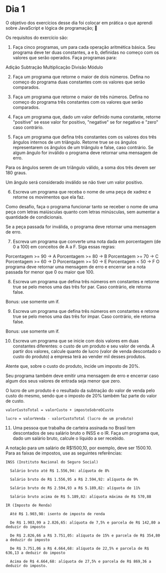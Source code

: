# Dia 1

O objetivo dos exercícios desse dia foi colocar em prática o que aprendi sobre JavaScript e lógica de programação; 🚀 

Os requisitos do exercício são:

1. Faça cinco programas, um para cada operação aritmética básica. Seu programa deve ter duas constantes, a e b, definidas no começo com os valores que serão operados. Faça programas para:

  Adição
  Subtração
  Multiplicação
  Divisão
  Módulo

2. Faça um programa que retorne o maior de dois números. Defina no começo do programa duas constantes com os valores que serão comparados.

3. Faça um programa que retorne o maior de três números. Defina no começo do programa três constantes com os valores que serão comparados.

4. Faça um programa que, dado um valor definido numa constante, retorne "positive" se esse valor for positivo, "negative" se for negativo e "zero" caso contrário.

5. Faça um programa que defina três constantes com os valores dos três ângulos internos de um triângulo. Retorne true se os ângulos representarem os ângulos de um triângulo e false, caso contrário. Se algum ângulo for inválido o programa deve retornar uma mensagem de erro.

  Para os ângulos serem de um triângulo válido, a soma dos três devem ser 180 graus.

  Um ângulo será considerado inválido se não tiver um valor positivo.

6. Escreva um programa que receba o nome de uma peça de xadrez e retorne os movimentos que ela faz.

  Como desafio, faça o programa funcionar tanto se receber o nome de uma peça com letras maiúsculas quanto com letras minúsculas, sem aumentar a quantidade de condicionais.
  
  Se a peça passada for inválida, o programa deve retornar uma mensagem de erro.

7. Escreva um programa que converte uma nota dada em porcentagem (de 0 a 100) em conceitos de A a F. Siga essas regras:
  
  Porcentagem >= 90 -> A
  Porcentagem >= 80 -> B
  Porcentagem >= 70 -> C
  Porcentagem >= 60 -> D
  Porcentagem >= 50 -> E
  Porcentagem < 50 -> F
  O programa deve retornar uma mensagem de erro e encerrar se a nota passada for menor que 0 ou maior que 100.

8. Escreva um programa que defina três números em constantes e retorne true se pelo menos uma das três for par. Caso contrário, ele retorna false.

  Bonus: use somente um if.

9. Escreva um programa que defina três números em constantes e retorne true se pelo menos uma das três for ímpar. Caso contrário, ele retorna false.

  Bonus: use somente um if.

10. Escreva um programa que se inicie com dois valores em duas constantes diferentes: o custo de um produto e seu valor de venda. A partir dos valores, calcule quanto de lucro (valor de venda descontado o custo do produto) a empresa terá ao vender mil desses produtos.

  Atente que, sobre o custo do produto, incide um imposto de 20%.
  
  Seu programa também deve emitir uma mensagem de erro e encerrar caso algum dos seus valores de entrada seja menor que zero.
  
  O lucro de um produto é o resultado da subtração do valor de venda pelo custo do mesmo, sendo que o imposto de 20% também faz parte do valor de custo.
    
    valorCustoTotal = valorCusto + impostoSobreOCusto
    
    lucro = valorVenda - valorCustoTotal (lucro de um produto)

11. Uma pessoa que trabalha de carteira assinada no Brasil tem descontados de seu salário bruto o INSS e o IR. Faça um programa que, dado um salário bruto, calcule o líquido a ser recebido.

  A notação para um salário de R$1500,10, por exemplo, deve ser 1500.10. Para as faixas de impostos, use as seguintes referências:
    
    INSS (Instituto Nacional do Seguro Social)
    
      Salário bruto até R$ 1.556,94: alíquota de 8%

      Salário bruto de R$ 1.556,95 a R$ 2.594,92: alíquota de 9%

      Salário bruto de R$ 2.594,93 a R$ 5.189,82: alíquota de 11%

      Salário bruto acima de R$ 5.189,82: alíquota máxima de R$ 570,88

    IR (Imposto de Renda)

      Até R$ 1.903,98: isento de imposto de renda

      De R$ 1.903,99 a 2.826,65: alíquota de 7,5% e parcela de R$ 142,80 a deduzir do imposto

      De R$ 2.826,66 a R$ 3.751,05: alíquota de 15% e parcela de R$ 354,80 a deduzir do imposto

      De R$ 3.751,06 a R$ 4.664,68: alíquota de 22,5% e parcela de R$ 636,13 a deduzir do imposto

      Acima de R$ 4.664,68: alíquota de 27,5% e parcela de R$ 869,36 a deduzir do imposto.

